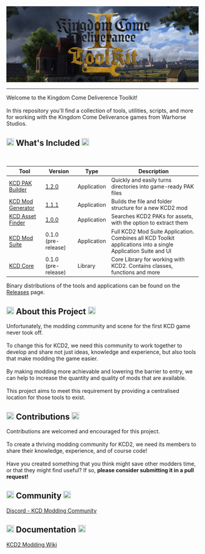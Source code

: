 <img src="images/banner.png" alt="Crypter Logo">
<hr>
Welcome to the Kingdom Come Deliverence Toolkit!</br></br>
In this repository you'll find a collection of tools, utilities, scripts, and more for working with the Kingdom Come Deliverance games from Warhorse Studios.

<h2><img src="https://github.githubassets.com/images/icons/emoji/unicode/1f527.png?v8" width="20px" height="20x"> What's Included <img src="https://github.githubassets.com/images/icons/emoji/unicode/1f527.png?v8" width="20px" height="20x"></h2>
</br>

<table>
  <thead>
    <th>Tool</th>
    <th>Version</th>
    <th>Type</th>
    <th>Description</th>
  </thead>
  <tbody>
    <tr>
      <td><a href="./kcd-pak-builder">KCD PAK Builder</a></td>
      <td><a href="https://github.com/altire-dev/kcd-toolkit/releases/latest">1.2.0</a></td>
      <td>Application</td>
      <td>Quickly and easily turns directories into game-ready PAK files</td>
    </tr>
    <tr>
      <td><a href="./kcd-mod-generator">KCD Mod Generator</a></td>
      <td><a href="https://github.com/altire-dev/kcd-toolkit/releases/latest">1.1.1</a></td>
      <td>Application</td>
      <td>Builds the file and folder structure for a new KCD2 mod</td>
    </tr>
    <tr>
      <td><a href="./kcd-asset-finder">KCD Asset Finder</a></td>
      <td><a href="https://github.com/altire-dev/kcd-toolkit/releases/latest">1.0.0</a></td>
      <td>Application</td>
      <td>Searches KCD2 PAKs for assets, with the option to extract them</td>
    </tr>
    <tr>
      <td><a href="./kcd-mod-suite">KCD Mod Suite</a></td>
      <td>0.1.0 (pre-release)</td>
      <td>Application</td>
      <td>Full KCD2 Mod Suite Application. Combines all KCD Toolkit applications into a single Application Suite and UI</td>
    </tr>
    <tr>
      <td><a href="./kcd-core">KCD Core</a></td>
      <td>0.1.0 (pre-release)</td>
      <td>Library</td>
      <td>Core Library for working with KCD2. Contains classes, functions and more</td>
    </tr>
  </tbody>
</table>

Binary distributions of the tools and applications can be found on the <a href="https://github.com/altire-dev/kcd-toolkit/releases/latest">Releases</a> page.

<h2><img src="https://github.githubassets.com/images/icons/emoji/unicode/1f5e1.png?v8" width="20px" height="20x"> About this Project <img src="https://github.githubassets.com/images/icons/emoji/unicode/1f5e1.png?v8" width="20px" height="20x"></h2>
Unfortunately, the modding community and scene for the first KCD game never took off. 
</br></br>
To change this for KCD2, we need this community to work together to develop and share not just ideas, knowledge and experience, but also tools that make modding the game easier.
</br></br>
By making modding more achievable and lowering the barrier to entry, we can help to increase the quantity and quality of mods that are available.
</br></br>
This project aims to meet this requirement by providing a centralised location for those tools to exist.

<h2><img src="https://github.githubassets.com/images/icons/emoji/unicode/1f4bb.png?v8" width="20px" height="20x"> Contributions <img src="https://github.githubassets.com/images/icons/emoji/unicode/1f4bb.png?v8" width="20px" height="20x"></h2>
Contributions are welcomed and encouraged for this project.
</br></br>
To create a thriving modding community for KCD2, we need its members to share their knowledge, experience, and of course code!
</br></br>
Have you created something that you think might save other modders time, or that they might find useful? If so, <b>please consider submitting it in a pull request!</b>

<h2><img src="https://github.githubassets.com/images/icons/emoji/unicode/1f44b.png?v8" width="20px" height="20x"> Community <img src="https://github.githubassets.com/images/icons/emoji/unicode/1f44b.png?v8" width="20px" height="20x"></h2>
<a href="https://discord.gg/RuKE5uhz">Discord - KCD Modding Community</a>

<h2><img src="https://github.githubassets.com/images/icons/emoji/unicode/1f4da.png?v8" width="20px" height="20px"> Documentation <img src="https://github.githubassets.com/images/icons/emoji/unicode/1f4da.png?v8" width="20px" height="20px"></h2>
<a href="https://modding.wiki/en/kingdomcomedeliverance2">KCD2 Modding Wiki</a>

